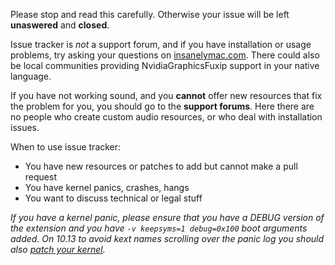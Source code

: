 Please stop and read this carefully. Otherwise your issue will be left **unaswered** and **closed**.

Issue tracker is _not_ a support forum, and if you have installation or usage problems, try asking your questions on [insanelymac.com](https://www.insanelymac.com/forum/forum/671-nvidiagraphicsfixup/). There could also be local communities providing NvidiaGraphicsFuxip support in your native language.

If you have not working sound, and you **cannot** offer new resources that fix the problem for you, you should go to the **support forums**. Here there are no people who create custom audio resources, or who deal with installation issues.

When to use issue tracker:
* You have new resources or patches to add but cannot make a pull request
* You have kernel panics, crashes, hangs
* You want to discuss technical or legal stuff

_If you have a kernel panic, please ensure that you have a DEBUG version of the extension and you have `-v keepsyms=1 debug=0x100` boot arguments added. On 10.13 to avoid kext names scrolling over the panic log you should also [patch your kernel](https://applelife.ru/posts/686953)._


